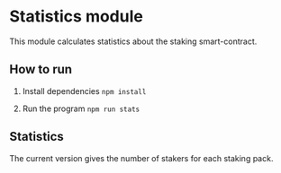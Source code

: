 # Statistics module
This module calculates statistics about the staking smart-contract. 
## How to run
1. Install dependencies
`npm install`

2. Run the program
`npm run stats`

## Statistics
The current version gives the number of stakers for each staking pack. 